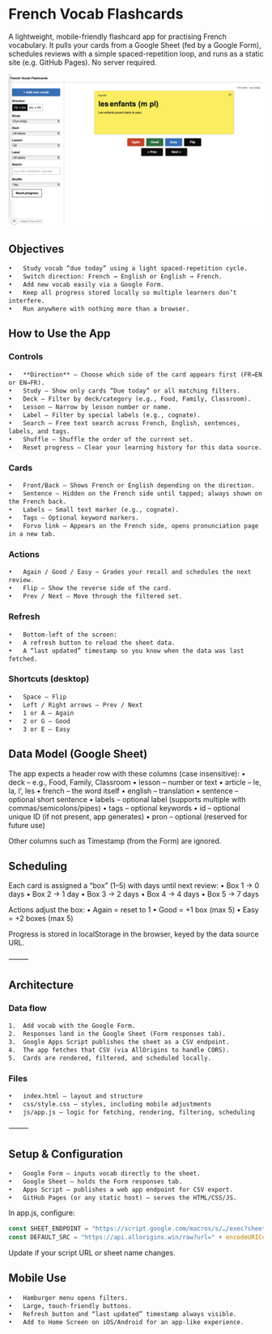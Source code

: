 # French Vocab Flashcards

A lightweight, mobile-friendly flashcard app for practising French vocabulary. It pulls your cards from a Google Sheet (fed by a Google Form), schedules reviews with a simple spaced-repetition loop, and runs as a static site (e.g. GitHub Pages). No server required.

![french flashcards app screengrab](app_image.png)


## Objectives
	•	Study vocab “due today” using a light spaced-repetition cycle.
	•	Switch direction: French → English or English → French.
	•	Add new vocab easily via a Google Form.
	•	Keep all progress stored locally so multiple learners don’t interfere.
	•	Run anywhere with nothing more than a browser.


## How to Use the App

### Controls
	•	**Direction** – Choose which side of the card appears first (FR→EN or EN→FR).
	•	Study – Show only cards “Due today” or all matching filters.
	•	Deck – Filter by deck/category (e.g., Food, Family, Classroom).
	•	Lesson – Narrow by lesson number or name.
	•	Label – Filter by special labels (e.g., cognate).
	•	Search – Free text search across French, English, sentences, labels, and tags.
	•	Shuffle – Shuffle the order of the current set.
	•	Reset progress – Clear your learning history for this data source.

### Cards
	•	Front/Back – Shows French or English depending on the direction.
	•	Sentence – Hidden on the French side until tapped; always shown on the French back.
	•	Labels – Small text marker (e.g., cognate).
	•	Tags – Optional keyword markers.
	•	Forvo link – Appears on the French side, opens pronunciation page in a new tab.

### Actions
	•	Again / Good / Easy – Grades your recall and schedules the next review.
	•	Flip – Show the reverse side of the card.
	•	Prev / Next – Move through the filtered set.

### Refresh
	•	Bottom-left of the screen:
	•	A refresh button to reload the sheet data.
	•	A “last updated” timestamp so you know when the data was last fetched.

### Shortcuts (desktop)
	•	Space – Flip
	•	Left / Right arrows – Prev / Next
	•	1 or A – Again
	•	2 or G – Good
	•	3 or E – Easy


## Data Model (Google Sheet)

The app expects a header row with these columns (case insensitive):
	•	deck – e.g., Food, Family, Classroom
	•	lesson – number or text
	•	article – le, la, l’, les
	•	french – the word itself
	•	english – translation
	•	sentence – optional short sentence
	•	labels – optional label (supports multiple with commas/semicolons/pipes)
	•	tags – optional keywords
	•	id – optional unique ID (if not present, app generates)
	•	pron – optional (reserved for future use)

Other columns such as Timestamp (from the Form) are ignored.


## Scheduling

Each card is assigned a “box” (1–5) with days until next review:
	•	Box 1 → 0 days
	•	Box 2 → 1 day
	•	Box 3 → 2 days
	•	Box 4 → 4 days
	•	Box 5 → 7 days

Actions adjust the box:
	•	Again = reset to 1
	•	Good = +1 box (max 5)
	•	Easy = +2 boxes (max 5)

Progress is stored in localStorage in the browser, keyed by the data source URL.

⸻

## Architecture

### Data flow
	1.	Add vocab with the Google Form.
	2.	Responses land in the Google Sheet (Form responses tab).
	3.	Google Apps Script publishes the sheet as a CSV endpoint.
	4.	The app fetches that CSV (via AllOrigins to handle CORS).
	5.	Cards are rendered, filtered, and scheduled locally.

### Files
	•	index.html – layout and structure
	•	css/style.css – styles, including mobile adjustments
	•	js/app.js – logic for fetching, rendering, filtering, scheduling

⸻

## Setup & Configuration
	•	Google Form – inputs vocab directly to the sheet.
	•	Google Sheet – holds the Form responses tab.
	•	Apps Script – publishes a web app endpoint for CSV export.
	•	GitHub Pages (or any static host) – serves the HTML/CSS/JS.

In app.js, configure:
```javascript
const SHEET_ENDPOINT = "https://script.google.com/macros/s/…/exec?sheet=Form%20responses";
const DEFAULT_SRC = "https://api.allorigins.win/raw?url=" + encodeURIComponent(SHEET_ENDPOINT);
```
Update if your script URL or sheet name changes.

## Mobile Use
	•	Hamburger menu opens filters.
	•	Large, touch-friendly buttons.
	•	Refresh button and “last updated” timestamp always visible.
	•	Add to Home Screen on iOS/Android for an app-like experience.
